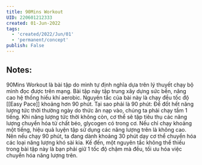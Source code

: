 ```yaml
---
title: 90Mins Workout
UID: 220601212333
created: 01-Jun-2022
tags:
  - 'created/2022/Jun/01'
  - 'permanent/concept'
publish: False
---
```

## Notes:
90Mins Workout là bài tập do mình tự định nghĩa dựa trên lý thuyết chạy bộ mình đọc được trên mạng. Bài tập này tập trung xây dựng sức bền, nâng cao hệ thống hiếu khí aerobic. Nguyên tắc của bài này là chạy đều tốc độ [[Easy Pace]] khoảng hơn 90 phút. Tại sao phải là 90 phút: Để đốt hết năng lượng tức thời thường ngày do thức ăn nạp vào, chúng ta phải chạy tầm 1 tiếng. Khi năng lượng tức thời không còn, cơ thể sẽ tập tiêu thụ các năng lượng chuyển hóa từ chất béo, glycogen có trong cơ. Nếu chỉ chạy khoảng một tiếng, hiệu quả luyện tập sử dụng các năng lượng trên là không cao. Nên nếu chạy 90 phút, ta đang dành khoảng 30 phút dạy cơ thể chuyển hóa các loại năng lượng khó sài kia. Kế đến, một nguyên tắc không thể thiếu trong bài tập này là bạn phải giữ 1 tốc độ chậm mà đều, tối ưu hóa việc chuyển hóa năng lượng trên.



